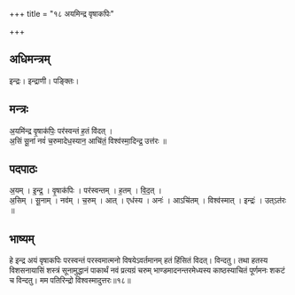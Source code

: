 +++
title = "१८ अयमिन्द्र वृषाकपिः"

+++
## अधिमन्त्रम्
इन्द्रः। इन्द्राणी। पङ्क्तिः।

## मन्त्रः
अ॒यमि॑न्द्र वृ॒षाक॑पिः॒ पर॑स्वन्तं ह॒तं वि॑दत् ।  
अ॒सिं सू॒नां नवं॑ च॒रुमादेध॒स्यान॒ आचि॑तं॒ विश्व॑स्मा॒दिन्द्र॒ उत्त॑रः ॥

## पदपाठः
अ॒यम् । इ॒न्द्र॒ । वृ॒षाक॑पिः । पर॑स्वन्तम् । ह॒तम् । वि॒द॒त् ।  
अ॒सिम् । सू॒नाम् । नव॑म् । च॒रुम् । आत् । एध॑स्य । अनः॑ । आऽचि॑तम् । विश्व॑स्मात् । इन्द्रः॑ । उत्ऽत॑रः ॥

## भाष्यम्
हे इन्द्र अयं वृषाकपिः परस्वन्तं परस्वमात्मनो विषयेऽवर्तमानम् हतं हिंसितं विदत्। विन्दतु। तथा हतस्य विशसनायासिं शस्त्रं सूनामुद्धानं पाकार्थं नवं प्रत्यग्रं चरुम् भाण्डमादनन्तरमेध्यस्य काष्ठस्याचितं पूर्णमनः शकटं च विन्दतु। मम पतिरिन्द्रो विश्वस्मादुत्तरः॥१८॥